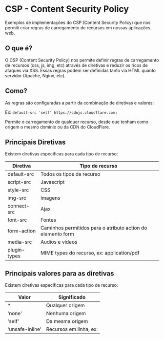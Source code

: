 # CSP - Content Security Policy
Exemplos de implementações do CSP (Content Security Policy) que nos permiti criar regras de carregamento de recursos em nossas aplicações web.


## O que é?
O CSP (Content Security Policy) nos permite definir regras de carregamento de recursos (css, js, img, etc) através de diretivas e reduzir os ricos de ataques via XSS. Essas regras podem ser definidas tanto via HTML quanto servidor (Apache, Nginx, etc).

## Como?
As regras são configuradas a partir da combinação de diretivas e valores:

Ex: `default-src 'self' https://cdnjs.cloudflare.com;`

Permite o carregamento de qualquer recurso, desde que tenham como origem o mesmo domínio ou da CDN do CloudFlare.

## Principais Diretivas
Existem diretivas especificas para cada tipo de recurso:

| Diretiva | Tipo de recurso |
|----------|-----------------|
| default-src | Todos os tipos de recurso |
| script-src | Javascript |
| style-src | CSS |
| img-src | Imagens |
| connect-src | Ajax |
| font-src | Fontes |
| form-action | Caminhos permitidos para o atributo action do elemento form |
| media-src | Audios e vídeos |
| plugin-types | MIME types do recurso, ex: application/pdf |

## Principais valores para as diretivas
Existem diretivas especificas para cada tipo de recurso:

| Valor | Significado |
|-------|-------------|
| * | Qualquer origem |
| 'none' | Nenhuma origem |
| 'self' | Da mesma origem |
| 'unsafe-inline' | Recursos em linha, ex: <style>, <scripts> |
| https: | De origens seguras  |
| domain.example.com | Origem permitida |




## Configuração via HTML
No HTML, as regras de carregamento podem ser definidas através de metatags `<meta>`:

`<meta http-equiv="Content-Security-Policy" content="default-src 'self';">`

Veja os arquivos de código de exemplo neste repositório.


## Configuração via Servidor
No servidor, podemos definir as regras de carregamento nos arquivos de configuração de acordo com o servidor http utilizado: Apache, Nginx, IIS, etc. Veja os arquivos de código de exemplo neste repositório. 
